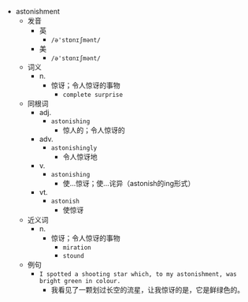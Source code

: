 - astonishment
  - 发音
    - 英
      - `/ə'stɒnɪʃmənt/`
    - 美
      - `/ə'stɑnɪʃmənt/`
  - 词义
    - n.
      - 惊讶；令人惊讶的事物
        - `complete surprise`
  - 同根词
    - adj.
      - `astonishing`
        - 惊人的；令人惊讶的
    - adv.
      - `astonishingly`
        - 令人惊讶地
    - v.
      - `astonishing`
        - 使…惊讶；使…诧异（astonish的ing形式）
    - vt.
      - `astonish`
        - 使惊讶
  - 近义词
    - n.
      - 惊讶；令人惊讶的事物
        - `miration`
        - `stound`
  - 例句
    - `I spotted a shooting star which, to my astonishment, was bright green in colour.`
      - 我看见了一颗划过长空的流星，让我惊讶的是，它是鲜绿色的。

